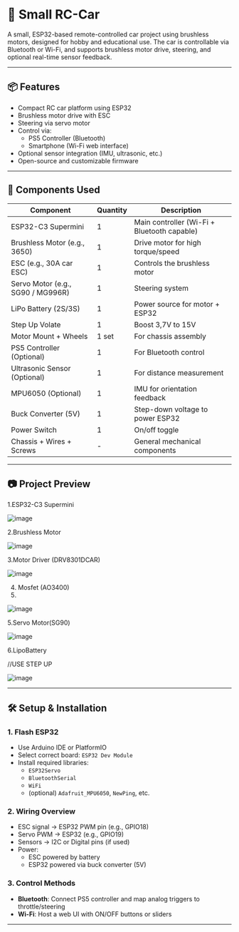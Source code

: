 # 🚗 Small RC-Car

A small, ESP32-based remote-controlled car project using brushless motors, designed for hobby and educational use. The car is controllable via Bluetooth or Wi-Fi, and supports brushless motor drive, steering, and optional real-time sensor feedback.

---

## 📦 Features
- Compact RC car platform using ESP32
- Brushless motor drive with ESC
- Steering via servo motor
- Control via:
  - PS5 Controller (Bluetooth)
  - Smartphone (Wi-Fi web interface)
- Optional sensor integration (IMU, ultrasonic, etc.)
- Open-source and customizable firmware

---

## 🔧 Components Used

| Component               | Quantity | Description                                 |
|------------------------|----------|---------------------------------------------|
| ESP32-C3 Supermini     | 1        | Main controller (Wi-Fi + Bluetooth capable) |
| Brushless Motor (e.g., 3650) | 1    | Drive motor for high torque/speed           |
| ESC (e.g., 30A car ESC) | 1        | Controls the brushless motor                |
| Servo Motor (e.g., SG90 / MG996R) | 1 | Steering system                             |
| LiPo Battery (2S/3S)   | 1        | Power source for motor + ESP32              |
| Step Up Volate  | 1        | Boost 3,7V to 15V         |
| Motor Mount + Wheels   | 1 set    | For chassis assembly                        |
| PS5 Controller (Optional) | 1     | For Bluetooth control                       |
| Ultrasonic Sensor (Optional) | 1  | For distance measurement                    |
| MPU6050 (Optional)     | 1        | IMU for orientation feedback                |
| Buck Converter (5V)    | 1        | Step-down voltage to power ESP32            |
| Power Switch           | 1        | On/off toggle                               |
| Chassis + Wires + Screws | -      | General mechanical components               |

---

## 📷 Project Preview
1.ESP32-C3 Supermini

![image](https://github.com/user-attachments/assets/0e7a89e8-c1dd-4ad8-8778-f63d90622e44)

2.Brushless Motor

![image](https://github.com/user-attachments/assets/6b6495b1-1b1f-4654-8bce-e9b251031d1c)

3.Motor Driver (DRV8301DCAR) 

![image](https://github.com/user-attachments/assets/8caf0c9a-2df1-416a-b46e-e6d999f8ac4a)

4. Mosfet (AO3400)
5. 
![image](https://github.com/user-attachments/assets/4f4d44cc-d612-4f95-b58c-2d848c51ea31)

5.Servo Motor(SG90)

![image](https://github.com/user-attachments/assets/b3b8fc74-a058-4250-8e32-cd7d91c5e63d)

6.LipoBattery

//USE STEP UP 

![image](https://github.com/user-attachments/assets/c5ec9dec-80b9-4c29-91c9-22d1c43e0901)







---

## 🛠️ Setup & Installation

### 1. Flash ESP32
- Use Arduino IDE or PlatformIO
- Select correct board: `ESP32 Dev Module`
- Install required libraries:
  - `ESP32Servo`
  - `BluetoothSerial`
  - `WiFi`
  - (optional) `Adafruit_MPU6050`, `NewPing`, etc.

### 2. Wiring Overview
- ESC signal → ESP32 PWM pin (e.g., GPIO18)
- Servo PWM → ESP32 (e.g., GPIO19)
- Sensors → I2C or Digital pins (if used)
- Power:
  - ESC powered by battery
  - ESP32 powered via buck converter (5V)

### 3. Control Methods
- **Bluetooth**: Connect PS5 controller and map analog triggers to throttle/steering
- **Wi-Fi**: Host a web UI with ON/OFF buttons or sliders

---
